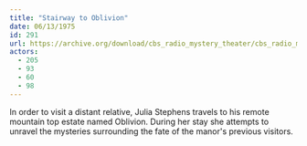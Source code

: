 ```yaml
---
title: "Stairway to Oblivion"
date: 06/13/1975
id: 291
url: https://archive.org/download/cbs_radio_mystery_theater/cbs_radio_mystery_theater-0251-0300.zip/cbs_radio_mystery_theater-0251-0300%2Fcbsrmt_0291_stairway_to_oblivion.mp3
actors:
  - 205
  - 93
  - 60
  - 98
---
```

In order to visit a distant relative, Julia Stephens travels to his remote mountain top estate named Oblivion. During her stay she attempts to unravel the mysteries surrounding the fate of the manor's previous visitors.